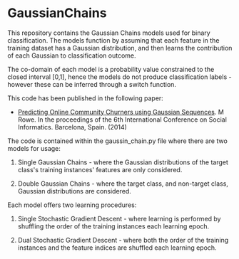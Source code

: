 # GaussianChains

This repository contains the Gaussian Chains models used for binary classification. The models function by assuming that each feature in the training dataset has a Gaussian distribution, and then learns the contribution of each Gaussian to classification outcome.

The co-domain of each model is a probability value constrained to the closed interval [0,1], hence the models do not produce classification labels - however these can be inferred through a switch function.

This code has been published in the following paper:
- [Predicting Online Community Churners using Gaussian Sequences](http://www.lancaster.ac.uk/staff/rowem/files/mrowe-socinfo2014.pdf). M Rowe. In the proceedings of the 6th International Conference on Social Informatics. Barcelona, Spain. (2014)

The code is contained within the gaussin_chain.py file where there are two models for usage:

1. Single Gaussian Chains - where the Gaussian distributions of the target class's training instances' features are only considered.

2. Double Gaussian Chains - where the target class, and non-target class, Gaussian distributions are considered.

Each model offers two learning procedures:

1. Single Stochastic Gradient Descent - where learning is performed by shuffling the order of the training instances each learning epoch.

2. Dual Stochastic Gradient Descent - where both the order of the training instances and the feature indices are shuffled each learning epoch.